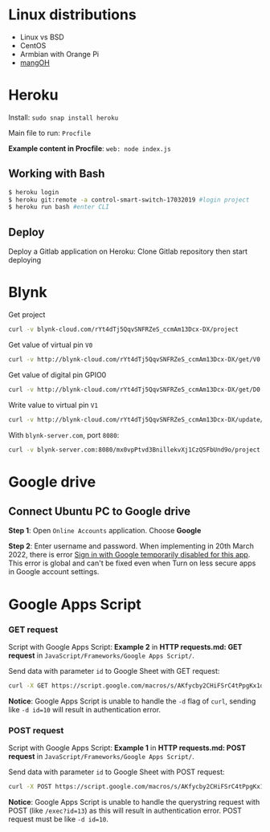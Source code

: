 # Linux distributions
* Linux vs BSD
* CentOS
* Armbian with Orange Pi
* [mangOH](mangOH)

# Heroku
Install: ``sudo snap install heroku``

Main file to run: ``Procfile``

**Example content in Procfile**: ``web: node index.js``

## Working with Bash

```sh
$ heroku login
$ heroku git:remote -a control-smart-switch-17032019 #login project
$ heroku run bash #enter CLI
```
## Deploy

Deploy a Gitlab application on Heroku: Clone Gitlab repository then start deploying
# Blynk
Get project

```sh
curl -v blynk-cloud.com/rYt4dTj5QqvSNFRZeS_ccmAm13Dcx-DX/project
```

Get value of virtual pin ``V0``

```sh
curl -v http://blynk-cloud.com/rYt4dTj5QqvSNFRZeS_ccmAm13Dcx-DX/get/V0
```

Get value of digital pin GPIO0

```sh
curl -v http://blynk-cloud.com/rYt4dTj5QqvSNFRZeS_ccmAm13Dcx-DX/get/D0
```

Write value to virtual pin ``V1``

```sh
curl -v http://blynk-cloud.com/rYt4dTj5QqvSNFRZeS_ccmAm13Dcx-DX/update/V1?value=123
```

With ``blynk-server.com``, port ``8080``:

```sh
curl -v blynk-server.com:8080/mx0vpPtvd3BnillekvXj1CzQSFbUnd9o/project
```

# Google drive
## Connect Ubuntu PC to Google drive

**Step 1**: Open ``Online Accounts`` application. Choose **Google**

**Step 2**: Enter username and password. When implementing in 20th March 2022, there is error [Sign in with Google temporarily disabled for this app](https://askubuntu.com/questions/1164372/sign-in-with-google-temporarily-disabled-for-this-app#). This error is global and can't be fixed even when Turn on less secure apps in Google account settings.
# Google Apps Script
### GET request

Script with Google Apps Script: **Example 2** in **HTTP requests.md: GET request** in ``JavaScript/Frameworks/Google Apps Script/``.

Send data with parameter ``id`` to Google Sheet with GET request: 

```sh
curl -X GET https://script.google.com/macros/s/AKfycby2CHiFSrC4tPpgKx1dscjO-wqM4zy0Px9X5OI3LPjqufQ4xNWdxiCC5U2oqniXrlBc/exec?id=13 
```

**Notice**: Google Apps Script is unable to handle the ``-d`` flag of ``curl``, sending like ``-d id=10`` will result in authentication error.

### POST request

Script with Google Apps Script: **Example 1** in **HTTP requests.md: POST request** in ``JavaScript/Frameworks/Google Apps Script/``.

Send data with parameter ``id`` to Google Sheet with POST request: 

```sh
curl -X POST https://script.google.com/macros/s/AKfycby2CHiFSrC4tPpgKx1dscjO-wqM4zy0Px9X5OI3LPjqufQ4xNWdxiCC5U2oqniXrlBc/exec -d id=13
```

**Notice**: Google Apps Script is unable to handle the querystring request with POST (like ``/exec?id=13``) as this will result in authentication error. POST request must be like ``-d id=10``.
